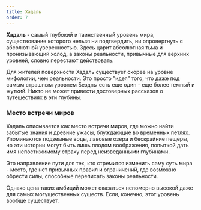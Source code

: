 ```yaml
---
title: Хадаль
order: 7
---
```


**Хадаль** - самый глубокий и таинственный уровень мира, существование которого нельзя ни подтвердить, ни опровергнуть с абсолютной уверенностью. Здесь царит абсолютная тьма и пронизывающий холод, а законы реальности, привычные для верхних уровней, словно перестают действовать.

Для жителей поверхности Хадаль существует скорее на уровне мифологии, чем реальности. Это просто "идея" того, что даже под самым страшным уровнем Бездны есть еще один - еще более темный и жуткий. Никто не может привести достоверных рассказов о путешествиях в эти глубины.

### Место встречи миров

Хадаль описывается как место встречи миров, где можно найти забытые знания и древние ужасы, блуждающие во временных петлях. Упоминаются подземные воды, лавовые озера и бескрайние пещеры, но эти истории могут быть лишь плодом воображения, попыткой дать имя непостижимому страху перед неизведанными глубинами.

Это направление пути для тех, кто стремится изменить саму суть мира - место, где нет привычных правил и ограничений, где возможно обрести силы, способные переписать законы реальности.

Однако цена таких амбиций может оказаться непомерно высокой даже для самых могущественных существ. Если, конечно, этот уровень вообще существует.